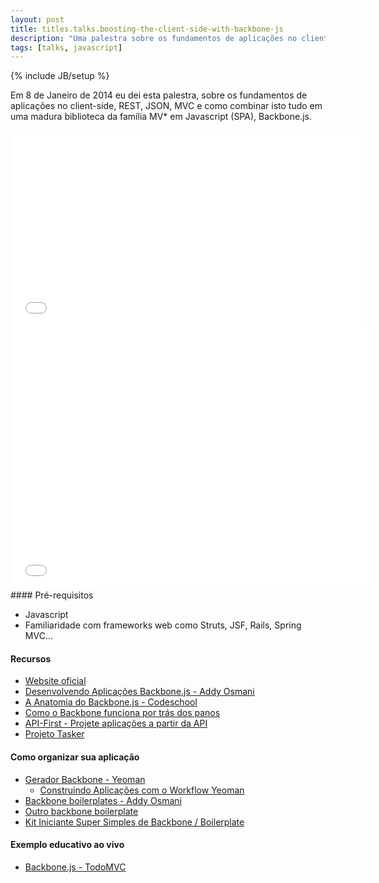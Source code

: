 ```yaml
---
layout: post
title: titles.talks.boosting-the-client-side-with-backbone-js
description: "Uma palestra sobre os fundamentos de aplicações no client-side, REST, JSON, MVC e como combinar isto tudo em uma madura biblioteca da família MV* em Javascript (SPA), Backbone.js."
tags: [talks, javascript]
---
```

{% include JB/setup %}

Em 8 de Janeiro de 2014 eu dei esta palestra, sobre os fundamentos de aplicações no client-side, REST, JSON, MVC e como combinar isto tudo em uma madura biblioteca da família MV* em Javascript (SPA), Backbone.js.
<br/>
<iframe width="560" height="315" src="//www.youtube.com/embed/8ZzqMFAU_Kw" frameborder="0" allowfullscreen="allowfullscreen"> </iframe><br/>
<iframe src="//slid.es/avenuecode/boosting-the-client-side-with-backbone-js/embed" width="576" height="420" scrolling="no" frameborder="0" allowfullscreen="allowfullscreen"> </iframe><br/>
#### Pré-requisitos

* Javascript
* Familiaridade com frameworks web como Struts, JSF, Rails, Spring MVC...

#### Recursos

* [Website oficial](http://backbonejs.org)
* [Desenvolvendo Aplicações Backbone.js - Addy Osmani](http://addyosmani.github.io/backbone-fundamentals)
* [A Anatomia do Backbone.js - Codeschool](http://backbone.codeschool.com)
* [Como o Backbone funciona por trás dos panos](http://backbonejs.org/docs/backbone.html)
* [API-First - Projete aplicações a partir da API](http://www.api-first.com/)
* [Projeto Tasker](https://github.com/tiagorg/tasker)

#### Como organizar sua aplicação

* [Gerador Backbone - Yeoman](https://github.com/yeoman/generator-backbone)
    * [Construindo Aplicações com o Workflow Yeoman](http://net.tutsplus.com/tutorials/javascript-ajax/building-apps-with-the-yeoman-workflow/)
* [Backbone boilerplates - Addy Osmani](https://github.com/addyosmani/backbone-boilerplates)
* [Outro backbone boilerplate](http://backboneboilerplate.com/)
* [Kit Iniciante Super Simples de Backbone / Boilerplate](http://webapplog.com/super-simple-backbone-starter-kit-boilerplate/)

#### Exemplo educativo ao vivo

* [Backbone.js - TodoMVC](http://todomvc.com/architecture-examples/backbone/)
